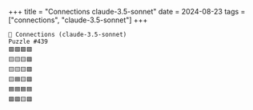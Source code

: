 +++
title = "Connections claude-3.5-sonnet"
date = 2024-08-23
tags = ["connections", "claude-3.5-sonnet"]
+++

```text
🤖 Connections (claude-3.5-sonnet) 
Puzzle #439
🟩🟩🟩🟩
🟨🟨🟨🟪
🟨🟨🟨🟪
🟨🟦🟨🟪
🟦🟦🟦🟦
🟪🟪🟨🟪
```
